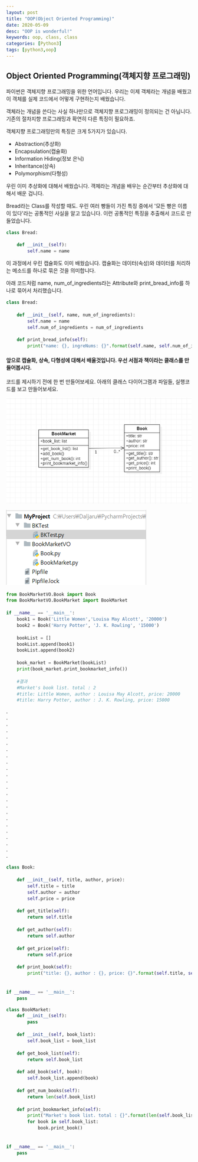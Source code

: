 ```yaml
---
layout: post
title: "OOP(Object Oriented Programming)"
date: 2020-05-09
desc: "OOP is wonderful!"
keywords: oop, class, class
categories: [Python3]
tags: [python3,oop]
---
```



## Object Oriented Programming(객체지향 프로그래밍)

파이썬은 객체지향 프로그래밍을 위한 언어입니다. 우리는 이제 객체라는 개념을 배웠고 이 객체를 실제 코드에서 어떻게 구현하는지 배웠습니다.

객체라는 개념을 쓴다는 사실 하나만으로 객체지향 프로그래밍이 정의되는 건 아닙니다. 기존의 절차지향 프로그래밍과 확연히 다른 특징이 필요하죠.

객체지향 프로그래밍만의 특징은 크게 5가지가 있습니다.

* Abstraction(추상화)
* Encapsulation(캡슐화)
* Information Hiding(정보 은닉)
* Inheritance(상속)
* Polymorphism(다형성)


우린 이미 추상화에 대해서 배웠습니다. 객체라는 개념을 배우는 순간부터 추상화에 대해서 배운 겁니다. 

Bread라는 Class를 작성할 때도. 우린 여러 빵들이 가진 특징 중에서 '모든 빵은 이름이 있다'라는 공통적인 사실을 알고 있습니다. 이런 공통적인 특징을 추출해서 코드로 만들었습니다. 
~~~python
class Bread:

    def __init__(self):
        self.name = name

~~~ 

이 과정에서 우린 캡슐화도 이미 배웠습니다. 캡슐화는 데이터(속성)와 데이터를 처리하는 메소드를 하나로 묶은 것을 의미합니다.

아래 코드처럼 name, num_of_ingredients라는 Attribute와 print_bread_info를 하나로 묶어서 처리했습니다.

~~~python
class Bread:

    def __init__(self, name, num_of_ingredients):
        self.name = name
        self.num_of_ingredients = num_of_ingredients

    def print_bread_info(self):
        print("name: {}, ingreNums: {}".format(self.name, self.num_of_ingredients))
~~~



#### 앞으로 캡슐화, 상속, 다형성에 대해서 배울것입니다. 우선 서점과 책이라는 클래스를 만들어봅시다. 

코드를 제시하기 전에 한 번 만들어보세요. 아래의 클래스 다이어그램과 파일들, 실행코드를 보고 만들어보세요. 

![book_classdiagram](/static/assets/img/blog/python3/04BasicClass/book_classdiagram.png)

![book_classdiagram](/static/assets/img/blog/python3/04BasicClass/book_files.png)


~~~python
from BookMarketVO.Book import Book
from BookMarketVO.BookMarket import BookMarket

if __name__ == '__main__':
    book1 = Book('Little Women','Louisa May Alcott', '20000')
    book2 = Book('Harry Potter', 'J. K. Rowling', '15000')

    bookList = []
    bookList.append(book1)
    bookList.append(book2)

    book_market = BookMarket(bookList)
    print(book_market.print_bookmarket_info())

    #결과
    #Market's book list. total : 2
    #title: Little Women, author : Louisa May Alcott, price: 20000
    #title: Harry Potter, author : J. K. Rowling, price: 15000
~~~
.<br>
.<br>
.<br>
.<br>
.<br>
.<br>
.<br>
.<br>
.<br>
.<br>
.<br>
.<br>
.<br>
.<br>
.<br>
.<br>
.<br>
.<br>
.<br>
.<br>
.<br>
.<br>
.<br>
.<br>
~~~python
class Book:

    def __init__(self, title, author, price):
        self.title = title
        self.author = author
        self.price = price

    def get_title(self):
        return self.title

    def get_author(self):
        return self.author

    def get_price(self):
        return self.price

    def print_book(self):
        print("title: {}, author : {}, price: {}".format(self.title, self.author, self.price))


if __name__ == '__main__':
    pass
~~~


~~~python
class BookMarket:
    def __init__(self):
        pass

    def __init__(self, book_list):
        self.book_list = book_list

    def get_book_list(self):
        return self.book_list

    def add_book(self, book):
        self.book_list.append(book)

    def get_num_books(self):
        return len(self.book_list)

    def print_bookmarket_info(self):
        print("Market's book list. total : {}".format(len(self.book_list)))
        for book in self.book_list:
            book.print_book()


if __name__ == '__main__':
    pass

~~~






